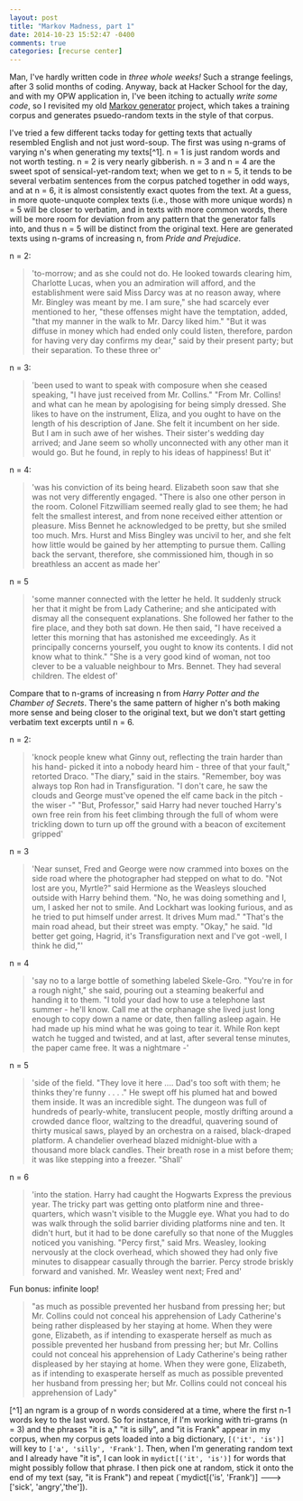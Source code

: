 ```yaml
---
layout: post
title: "Markov Madness, part 1"
date: 2014-10-23 15:52:47 -0400
comments: true
categories: [recurse center]
---
```

Man, I've hardly written code in _three whole weeks!_ Such a strange feelings, after 3 solid months of coding. Anyway, back at Hacker School for the day, and with my OPW application in, I've been itching to actually _write some code_, so I revisited my old [Markov generator](https://github.com/maiamcc/markovgen) project, which takes a training corpus and generates psuedo-random texts in the style of that corpus.<!--more-->

I've tried a few different tacks today for getting texts that actually resembled English and not just word-soup. The first was using n-grams of varying n's when generating my texts[^1]. n = 1 is just random words and not worth testing. n = 2 is very nearly gibberish. n = 3 and n = 4 are the sweet spot of sensical-yet-random text; when we get to n = 5, it tends to be several verbatim sentences from the corpus patched together in odd ways, and at n = 6, it is almost consistently exact quotes from the text. At a guess, in more quote-unquote complex texts (i.e., those with more unique words) n = 5 will be closer to verbatim, and in texts with more common words, there will be more room for deviation from any pattern that the generator falls into, and thus n = 5 will be distinct from the original text. Here are generated texts using n-grams of increasing n, from _Pride and Prejudice_.

n = 2:
> 'to-morrow; and as she could not do. He looked towards clearing him, Charlotte Lucas, when you an admiration will afford, and the establishment were said Miss Darcy was at no reason away, where Mr. Bingley was meant by me. I am sure," she had scarcely ever mentioned to her, "these offenses might have the temptation, added, "that my manner in the walk to Mr. Darcy liked him." "But it was diffuse in money which had ended only could listen, therefore, pardon for having very day confirms my dear," said by their present party; but their separation. To these three or'

n = 3:
> 'been used to want to speak with composure when she ceased speaking, "I have just received from Mr. Collins." "From Mr. Collins! and what can he mean by apologising for being simply dressed. She likes to have on the instrument, Eliza, and you ought to have on the length of his description of Jane. She felt it incumbent on her side. But I am in such awe of her wishes. Their sister's wedding day arrived; and Jane seem so wholly unconnected with any other man it would go. But he found, in reply to his ideas of happiness! But it'

n = 4:
> 'was his conviction of its being heard. Elizabeth soon saw that she was not very differently engaged. "There is also one other person in the room. Colonel Fitzwilliam seemed really glad to see them; he had felt the smallest interest, and from none received either attention or pleasure. Miss Bennet he acknowledged to be pretty, but she smiled too much. Mrs. Hurst and Miss Bingley was uncivil to her, and she felt how little would be gained by her attempting to pursue them. Calling back the servant, therefore, she commissioned him, though in so breathless an accent as made her'

n = 5
> 'some manner connected with the letter he held. It suddenly struck her that it might be from Lady Catherine; and she anticipated with dismay all the consequent explanations. She followed her father to the fire place, and they both sat down. He then said, "I have received a letter this morning that has astonished me exceedingly. As it principally concerns yourself, you ought to know its contents. I did not know what to think." "She is a very good kind of woman, not too clever to be a valuable neighbour to Mrs. Bennet. They had several children. The eldest of'

Compare that to n-grams of increasing n from _Harry Potter and the Chamber of Secrets_. There's the same pattern of higher n's both making more sense and being closer to the original text, but we don't start getting verbatim text excerpts until n = 6.

n = 2:
> 'knock people knew what Ginny out, reflecting the train harder than his hand- picked it into a nobody heard him - three of that your fault," retorted Draco. "The diary," said in the stairs. "Remember, boy was always top Ron had in Transfiguration. "I don't care, he saw the clouds and George must've opened the elf came back in the pitch - the wiser -" "But, Professor," said Harry had never touched Harry's own free rein from his feet climbing through the full of whom were trickling down to turn up off the ground with a beacon of excitement gripped'

n = 3
> 'Near sunset, Fred and George were now crammed into boxes on the side road where the photographer had stepped on what to do. "Not lost are you, Myrtle?" said Hermione as the Weasleys slouched outside with Harry behind them. "No, he was doing something and I, um, I asked her not to smile. And Lockhart was looking furious, and as he tried to put himself under arrest. It drives Mum mad." "That's the main road ahead, but their street was empty. "Okay," he said. "Id better get going, Hagrid, it's Transfiguration next and I've got -well, I think he did,"'

n = 4
> 'say no to a large bottle of something labeled Skele-Gro. "You're in for a rough night," she said, pouring out a steaming beakerful and handing it to them. "I told your dad how to use a telephone last summer - he'll know. Call me at the orphanage she lived just long enough to copy down a name or date, then falling asleep again. He had made up his mind what he was going to tear it. While Ron kept watch he tugged and twisted, and at last, after several tense minutes, the paper came free. It was a nightmare -'

n = 5
> 'side of the field. "They love it here .... Dad's too soft with them; he thinks they're funny . . . ." He swept off his plumed hat and bowed them inside. It was an incredible sight. The dungeon was full of hundreds of pearly-white, translucent people, mostly drifting around a crowded dance floor, waltzing to the dreadful, quavering sound of thirty musical saws, played by an orchestra on a raised, black-draped platform. A chandelier overhead blazed midnight-blue with a thousand more black candles. Their breath rose in a mist before them; it was like stepping into a freezer. "Shall'

n = 6
> 'into the station. Harry had caught the Hogwarts Express the previous year. The tricky part was getting onto platform nine and three-quarters, which wasn't visible to the Muggle eye. What you had to do was walk through the solid barrier dividing platforms nine and ten. It didn't hurt, but it had to be done carefully so that none of the Muggles noticed you vanishing. "Percy first," said Mrs. Weasley, looking nervously at the clock overhead, which showed they had only five minutes to disappear casually through the barrier. Percy strode briskly forward and vanished. Mr. Weasley went next; Fred and'

Fun bonus: infinite loop!

> "as much as possible prevented her husband from pressing her; but Mr. Collins could not conceal his apprehension of Lady Catherine's being rather displeased by her staying at home. When they were gone, Elizabeth, as if intending to exasperate herself as much as possible prevented her husband from pressing her; but Mr. Collins could not conceal his apprehension of Lady Catherine's being rather displeased by her staying at home. When they were gone, Elizabeth, as if intending to exasperate herself as much as possible prevented her husband from pressing her; but Mr. Collins could not conceal his apprehension of Lady"

[^1] an ngram is a group of n words considered at a time, where the first n-1 words key to the last word. So for instance, if I'm working with tri-grams (n = 3) and the phrases "it is a," "it is silly", and "it is Frank" appear in my corpus, when my corpus gets loaded into a big dictionary, `[('it', 'is')]` will key to `['a', 'silly', 'Frank']`. Then, when I'm generating random text and I already have "it is", I can look in `mydict[('it', 'is')]` for words that might possibly follow that phrase. I then pick one at random, stick it onto the end of my text (say, "it is Frank") and repeat (`mydict[('is', 'Frank')] ---> ['sick', 'angry','the']).

